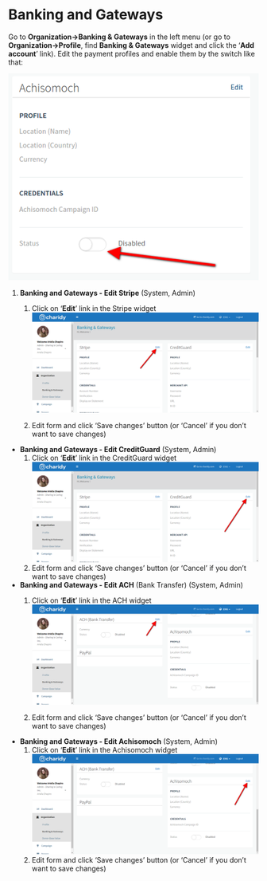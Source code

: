 # Banking and Gateways

Go to **Organization->Banking & Gateways** in the left menu (or go to  **Organization->Profile**, find **Banking & Gateways** widget and click the ‘**Add account**’ link). 
Edit the payment profiles and enable them by the switch like that: 

![](/assets/charidy-admin-user-guide/image06.png)

1. **Banking and Gateways - Edit Stripe** (System, Admin)
	1) Click on ‘**Edit**’ link in the Stripe widget
	![](/assets/charidy-admin-user-guide/image31.png)

	2) Edit form and click ‘Save changes’ button (or ‘Cancel’ if you don’t want to save changes)
- **Banking and Gateways - Edit CreditGuard** (System, Admin)
	1)  Click on ‘**Edit**’ link in the CreditGuard widget 
	![](/assets/charidy-admin-user-guide/image36.png)
	2) Edit form and click ‘Save changes’ button (or ‘Cancel’ if you don’t want to save changes)
- **Banking and Gateways - Edit ACH** (Bank Transfer) (System, Admin)
	1) Click on ‘**Edit**’ link in the ACH widget
	![](/assets/charidy-admin-user-guide/image11.png)

	2) Edit form and click ‘Save changes’ button (or ‘Cancel’ if you don’t want to save changes)
- **Banking and Gateways - Edit Achisomoch** (System, Admin)
	1)  Click on ‘**Edit**’ link in the Achisomoch widget 
![](/assets/charidy-admin-user-guide/image26.png)
	2) Edit form and click ‘Save changes’ button (or ‘Cancel’ if you don’t want to save changes)
